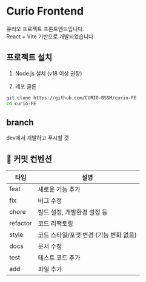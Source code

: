 # Curio Frontend

큐리오 프로젝트 프론트엔드입니다.  
React + Vite 기반으로 개발되었습니다.

## 프로젝트 설치

1. Node.js 설치 (v18 이상 권장)

2. 레포 클론
```bash
git clone https://github.com/CURIO-BSSM/curio-FE
cd curio-FE
```

## branch
dev에서 개발하고 푸시할 것

## 📌 커밋 컨벤션

| 타입 | 설명 |
|------|------|
| feat | 새로운 기능 추가 |
| fix | 버그 수정 |
| chore | 빌드 설정, 개발환경 설정 등 |
| refactor | 코드 리팩토링 |
| style | 코드 스타일/포맷 변경 (기능 변화 없음) |
| docs | 문서 수정 |
| test | 테스트 코드 추가 |
| add | 파일 추가 |